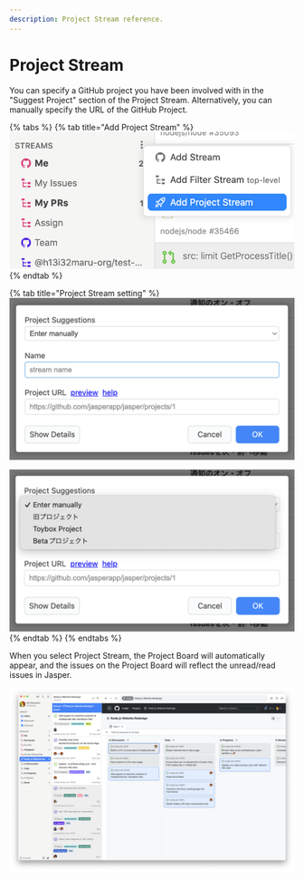 ```yaml
---
description: Project Stream reference.
---
```


# Project Stream

You can specify a GitHub project you have been involved with in the "Suggest Project" section of the Project Stream. Alternatively, you can manually specify the URL of the GitHub Project.

{% tabs %}
{% tab title="Add Project Stream" %}
![](../.gitbook/assets/add-project-stream.png)
{% endtab %}

{% tab title="Project Stream setting" %}
![](<../.gitbook/assets/スクリーンショット 2022-08-16 17.21.51.png>)

![](<../.gitbook/assets/スクリーンショット 2022-08-16 17.22.22.png>)
{% endtab %}
{% endtabs %}



When you select Project Stream, the Project Board will automatically appear, and the issues on the Project Board will reflect the unread/read issues in Jasper.

![](<../.gitbook/assets/スクリーンショット 2022-08-16 17.24.18.png>)
